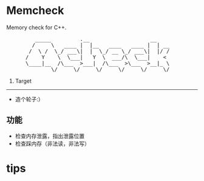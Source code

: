 Memcheck
========
Memory check for C++.

<pre>
         _____         .__                   __    
        /     \   ____ |  |__   ____   ____ |  | __
       /  \ /  \_/ ___\|  |  \_/ __ \_/ ___\|  |/ /
      /    Y    \  \___|   Y  \  ___/\  \___|    < 
      \____|__  /\___  >___|  /\___  >\___  >__|_ \
              \/     \/     \/     \/     \/     \/
</pre>

1. Target
------
- 造个轮子:）

功能
----
- 检查内存泄露，指出泄露位置
- 检查踩内存（非法读，非法写）


tips
===

